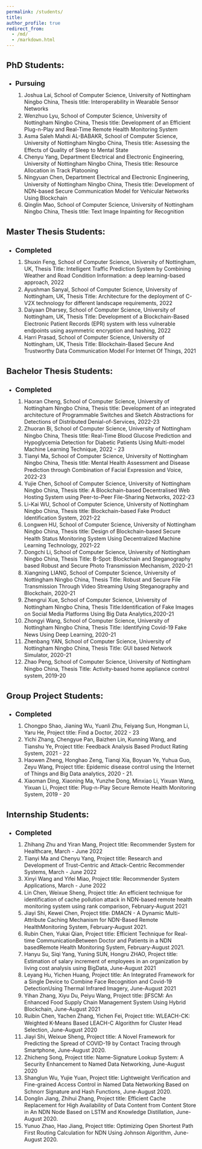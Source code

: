 ```yaml
---
permalink: /students/
title:
author_profile: true
redirect_from: 
  - /md/
  - /markdown.html
---
```


<h1 style="font-size:22px">PhD Students:</h1>
<ul>
  <li> <h1 style="font-size:18px">Pursuing</h1>
<ol style="line-height:80%">
  <li style="line-height:130%">Joshua Lai, School of Computer Science, University of Nottingham Ningbo China, Thesis title: Interoperability in Wearable Sensor Networks</li>
  <li style="line-height:130%">Wenzhuo Lyu, School of Computer Science, University of Nottingham Ningbo China, Thesis title: Development of an Efficient Plug-n-Play and Real-Time Remote Health Monitoring System</li>
  <li style="line-height:130%">Asma Saleh Mahdi AL-BABAKR, School of Computer Science, University of Nottingham Ningbo China, Thesis title: Assessing the Effects of Quality of Sleep to Mental State</li>
  <li style="line-height:130%">Chenyu Yang, Department Electrical and Electronic Engineering, University of Nottingham Ningbo China, Thesis title: Resource Allocation in Track Platooning</li>
  <li style="line-height:130%">Ningyuan Chen, Department Electrical and Electronic Engineering, University of Nottingham Ningbo China, Thesis title: Development of NDN-based Secure Communication Model for Vehicular Networks Using Blockchain</li>
  <li style="line-height:130%">Qinglin Mao, School of Computer Science, University of Nottingham Ningbo China, Thesis title: Text Image Inpainting for Recognition</li>
</ol>
  </li>
  </ul>
  
<h1 style="font-size:22px">Master Thesis Students:</h1>
<ul>
  <!-- <li><h1 style="font-size:18px">Pursuing</h1> -->
<!-- <ol style="line-height:80%"> -->
 
 <!-- </ol> 
   </li> -->
  <li><h1 style="font-size:18px">Completed</h1>
<ol style="line-height:80%">
   <li style="line-height:130%">Shuxin Feng, School of Computer Science, University of Nottingham, UK, Thesis Title: Intelligent Traffic Prediction System by Combining Weather and Road Condition Information: a deep learning-based approach, 2022</li>
  <li style="line-height:130%">Ayushman Sanyal, School of Computer Science, University of Nottingham, UK, Thesis Title: Architecture for the deployment of C-V2X technology for different landscape requirements, 2022</li>
  <li style="line-height:130%">Daiyaan Dharsey, School of Computer Science, University of Nottingham, UK, Thesis Title: Development of a Blockchain-Based Electronic Patient Records (EPR) system with less vulnerable endpoints using asymmetric encryption and hashing, 2022</li>
  <li style="line-height:130%">Harri Prasad, School of Computer Science, University of Nottingham, UK, Thesis Title: Blockchain-Based Secure And Trustworthy Data Communication Model For Internet Of Things, 2021</li>
  </ol>
   </li>
  </ul> 
  
<h1 style="font-size:22px">Bachelor Thesis Students:</h1>
<ul>
  <li><h1 style="font-size:18px">Completed</h1>
<ol style="line-height:80%">
  <li style="line-height:130%">Haoran Cheng, School of Computer Science, University of Nottingham Ningbo China, Thesis title: Development of an integrated architecture of Programmable Switches and Sketch Abstractions for Detections of Distributed Denial-of-Services, 2022-23</li>
  <li style="line-height:130%">Zhuoran Bi, School of Computer Science, University of Nottingham Ningbo China, Thesis title: Real-Time Blood Glucose Prediction and Hypoglycemia Detection for Diabetic Patients Using Multi-model Machine Learning Technique, 2022 - 23</li>
  <li style="line-height:130%">Tianyi Ma, School of Computer Science, University of Nottingham Ningbo China, Thesis title: Mental Health Assessment and Disease Prediction through Combination of Facial Expression and Voice, 2022-23</li>
  <li style="line-height:130%">Yujie Chen, School of Computer Science, University of Nottingham Ningbo China, Thesis title: A Blockchain-based Decentralised Web Hosting System using Peer-to-Peer File-Sharing Networks, 2022-23</li>
  <li style="line-height:130%">Li-Kai WU, School of Computer Science, University of Nottingham Ningbo China, Thesis title: Blockchain-based Fake Product Identification System, 2021-22</li>
  <li style="line-height:130%">Longwen HU, School of Computer Science, University of Nottingham Ningbo China, Thesis title: Design of Blockchain-based Secure Health Status Monitoring System Using Decentralized Machine Learning Technology, 2021-22</li>
  <li style="line-height:130%">Dongchi Li, School of Computer Science, University of Nottingham Ningbo China, Thesis Title: B-Spot: Blockchain and Steganography based Robust and Secure Photo Transmission Mechanism, 2020-21</li>
  <li style="line-height:130%">Xiangning LIANG, School of Computer Science, University of Nottingham Ningbo China, Thesis Title: Robust and Secure File Transmission Through Video Streaming Using Steganography and Blockchain, 2020-21</li>
  <li style="line-height:130%">Zhengrui Xue, School of Computer Science, University of Nottingham Ningbo China, Thesis Title:Identification of Fake Images on Social Media Platforms Using Big Data Analytics,2020-21</li>
  <li style="line-height:130%">Zhongyi Wang, School of Computer Science, University of Nottingham Ningbo China, Thesis Title: Identifying Covid-19 Fake News Using Deep Learning, 2020-21</li>
  <li style="line-height:130%">Zhenbang YAN, School of Computer Science, University of Nottingham Ningbo China, Thesis Title: GUI based Network Simulator, 2020-21</li>
  <li style="line-height:130%">Zhao Peng, School of Computer Science, University of Nottingham Ningbo China, Thesis Title: Activity-based home appliance control system, 2019-20</li>
  </ol>
  </li>
  </ul> 
  
  <h1 style="font-size:22px">Group Project Students:</h1>
<ul>
  <li><h1 style="font-size:18px">Completed</h1>
<ol style="line-height:80%">
  <li style="line-height:130%">Chongpo Shao, Jianing Wu, Yuanli Zhu, Feiyang Sun, Hongman Li, Yaru He, Project title:  Find a Doctor, 2022 - 23</li>
  <li style="line-height:130%">Yichi Zhang, Chengyue Pan, Baizhen Lin, Kunning Wang, and Tianshu Ye, Project title: Feedback Analysis Based Product Rating System, 2021 - 22</li>
  <li style="line-height:130%">Haowen Zheng, Honghao Zeng, Tianqi Xia, Boyuan Ye, Yuhua Guo, Zeyu Wang, Project title: Epidemic disease control using the Internet of Things and Big Data analytics, 2020 - 21.</li>
  <li style="line-height:130%">Xiaoman Ding, Xiaoning Ma, Yunzhe Dong, Minxiao Li, Yixuan Wang, Yixuan Li, Project title: Plug-n-Play Secure Remote Health Monitoring System, 2019 - 20</li>
  </ol>
  </li>
  </ul> 
  
   <h1 style="font-size:22px">Internship Students:</h1>
<ul>
  <li><h1 style="font-size:18px">Completed</h1>
<ol style="line-height:80%">
  <li style="line-height:130%">Zhihang Zhu and Yiran Mang, Project title: Recommender System for Healthcare, March - June 2022</li>
  <li style="line-height:130%">Tianyi Ma and Chenyu Yang, Project title: Research and Development of Trust-Centric and Attack-Centric Recommender Systems, March - June 2022</li>
  <li style="line-height:130%">Xinyi Wang and Yifei Miao, Project title: Recommender System Applications, March - June 2022</li>
  <li style="line-height:130%">Lin Chen, Weixue Sheng, Project title: An efficient technique for identification of cache pollution attack in NDN-based remote health monitoring system using rank comparison, February-August 2021</li>
  <li style="line-height:130%">Jiayi Shi, Kewei Chen, Project title: DMACN - A Dynamic Multi-Attribute Caching Mechanism for NDN-Based Remote HealthMonitoring System, February-August 2021.</li>
  <li style="line-height:130%">Rubin Chen, Yukai Qian, Project title: Efficient Technique for Real-time CommunicationBetween Doctor and Patients in a NDN basedRemote Health Monitoring System, February-August 2021.</li>
   <li style="line-height:130%">Hanyu Su, Siqi Yang, Yuning SUN, Hongru ZHAO, Project title: Estimation of salary increment of employees in an organization by living cost analysis using BigData, June-August 2021</li>
  <li style="line-height:130%">Leyang Hu, Yichen Huang, Project title: An Integrated Framework for a Single Device to Combine Face Recognition and Covid-19 DetectionUsing Thermal Infrared Imagery, June-August 2021</li>
  <li style="line-height:130%">Yihan Zhang, Xiyu Du, Peiyu Wang, Project title: βFSCM: An Enhanced Food Supply Chain Management System Using Hybrid Blockchain, June-August 2021</li>
  <li style="line-height:130%">Ruibin Chen, Yachen Zhang, Yichen Fei, Project title: WLEACH-CK: Weighted K-Means Based LEACH-C Algorithm for Cluster Head Selection, June-August 2020</li>
  <li style="line-height:130%">Jiayi Shi, Weixue Sheng, Project title: A Novel Framework for Predicting the Spread of COVID-19 by Contact Tracing through Smartphone, June-August 2020.</li>
  <li style="line-height:130%">Zhicheng Song, Project title: Name-Signature Lookup System: A Security Enhancement to Named Data Networking, June-August 2020</li>
  <li style="line-height:130%">Shanglun Wu, Yujie Yuan, Project title: Lightweight Verification and Fine-grained Access Control in Named Data Networking Based on Schnorr Signature and Hash Functions, June-August 2020.</li>
  <li style="line-height:130%">Donglin Jiang, Zhihui Zhang, Project title: Efficient Cache Replacement for High Availability of Data Content from Content Store in An NDN Node Based on LSTM and Knowledge Distillation, June-August 2020.</li>
  <li style="line-height:130%">Yunuo Zhao, Hao Jiang, Project title: Optimizing Open Shortest Path First Routing Calculation for NDN Using Johnson Algorithm, June-August 2020.</li>
  </ol>
  </li>
  </ul> 
